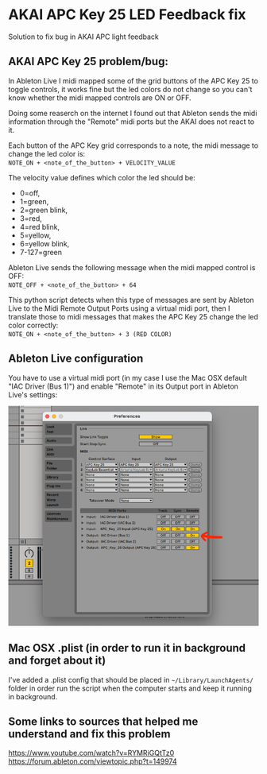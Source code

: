 # AKAI APC Key 25 LED Feedback fix
 Solution to fix bug in AKAI APC light feedback

## AKAI APC Key 25 problem/bug:

In Ableton Live I midi mapped some of the grid buttons of the APC Key 25 to toggle controls, it works fine but the led colors do not change so you can't know whether the midi mapped controls are ON or OFF.

Doing some reaserch on the internet I found out that Ableton sends the midi information through the "Remote" midi ports but the AKAI does not react to it.

Each button of the APC Key grid corresponds to a note, the midi message to change the led color is:
</br>```NOTE_ON + <note_of_the_button> + VELOCITY_VALUE```

The velocity value defines which color the led should be:
* 0=off,
* 1=green,
* 2=green blink,
* 3=red,
* 4=red blink,
* 5=yellow,
* 6=yellow blink,
* 7-127=green

Ableton Live sends the following message when the midi mapped control is OFF:</br>```NOTE_OFF + <note_of_the_button> + 64```

This python script detects when this type of messages are sent by Ableton Live to the Midi Remote Output Ports using a virtual midi port, then I translate those to midi messages that makes the APC Key 25 change the led color correctly:<br/>```NOTE_ON + <note_of_the_button> + 3 (RED COLOR)```

## Ableton Live configuration

You have to use a virtual midi port (in my case I use the Mac OSX default "IAC Driver (Bus 1)") and enable "Remote" in its Output port in Ableton Live's settings:

![plot](./ableton_config.png)

## Mac OSX .plist (in order to run it in background and forget about it)

I've added a .plist config that should be placed in ```~/Library/LaunchAgents/``` folder in order run the script when the computer starts and keep it running in background.

## Some links to sources that helped me understand and fix this problem

https://www.youtube.com/watch?v=RYMRiGQtTz0
https://forum.ableton.com/viewtopic.php?t=149974
